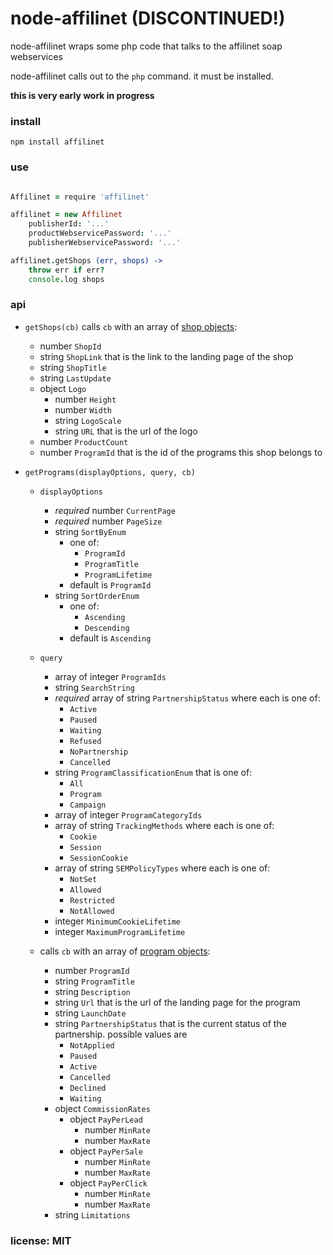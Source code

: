 # node-affilinet (DISCONTINUED!)

node-affilinet wraps some php code that talks to the affilinet soap webservices

node-affilinet calls out to the `php` command. it must be installed.

**this is very early work in progress**

### install

    npm install affilinet

### use

```coffeescript

Affilinet = require 'affilinet'

affilinet = new Affilinet
    publisherId: '...'
    productWebservicePassword: '...'
    publisherWebservicePassword: '...'

affilinet.getShops (err, shops) ->
    throw err if err?
    console.log shops
```

### api

- `getShops(cb)` calls `cb` with an array of [shop objects](http://developer.affili.net/PortalData/1/Resources/pdfs/product_web_services_v3.0/GetShopListV3.pdf):
    - number `ShopId`
    - string `ShopLink` that is the link to the landing page of the shop
    - string `ShopTitle`
    - string `LastUpdate`
    - object `Logo`
        - number `Height`
        - number `Width`
        - string `LogoScale`
        - string `URL` that is the url of the logo
    - number `ProductCount`
    - number `ProgramId` that is the id of the programs this shop belongs to

- `getPrograms(displayOptions, query, cb)`
    - `displayOptions`
        - *required* number `CurrentPage`
        - *required* number `PageSize`
        - string `SortByEnum`
            - one of:
                - `ProgramId`
                - `ProgramTitle`
                - `ProgramLifetime`
            - default is `ProgramId`
        - string `SortOrderEnum`
            - one of:
                - `Ascending`
                - `Descending`
            - default is `Ascending`
    - `query`
        - array of integer `ProgramIds`
        - string `SearchString`
        - *required* array of string `PartnershipStatus` where each is one of:
            - `Active`
            - `Paused`
            - `Waiting`
            - `Refused`
            - `NoPartnership`
            - `Cancelled`
        - string `ProgramClassificationEnum` that is one of:
            - `All`
            - `Program`
            - `Campaign`
        - array of integer `ProgramCategoryIds`
        - array of string `TrackingMethods` where each is one of:
            - `Cookie`
            - `Session`
            - `SessionCookie`
        - array of string `SEMPolicyTypes` where each is one of:
            - `NotSet`
            - `Allowed`
            - `Restricted`
            - `NotAllowed`
        - integer `MinimumCookieLifetime`
        - integer `MaximumProgramLifetime`

    - calls `cb` with an array of [program objects](http://developer.affili.net/Portaldata/1/Resources/pdfs/Documentation_GetPrograms.pdf):
        - number `ProgramId`
        - string `ProgramTitle`
        - string `Description`
        - string `Url` that is the url of the landing page for the program
        - string `LaunchDate`
        - string `PartnershipStatus` that is the current status of the partnership. possible values are
            - `NotApplied`
            - `Paused`
            - `Active`
            - `Cancelled`
            - `Declined`
            - `Waiting`
        - object `CommissionRates`
            - object `PayPerLead`
                - number `MinRate`
                - number `MaxRate`
            - object `PayPerSale`
                - number `MinRate`
                - number `MaxRate`
            - object `PayPerClick`
                - number `MinRate`
                - number `MaxRate`
        - string `Limitations`

### license: MIT
